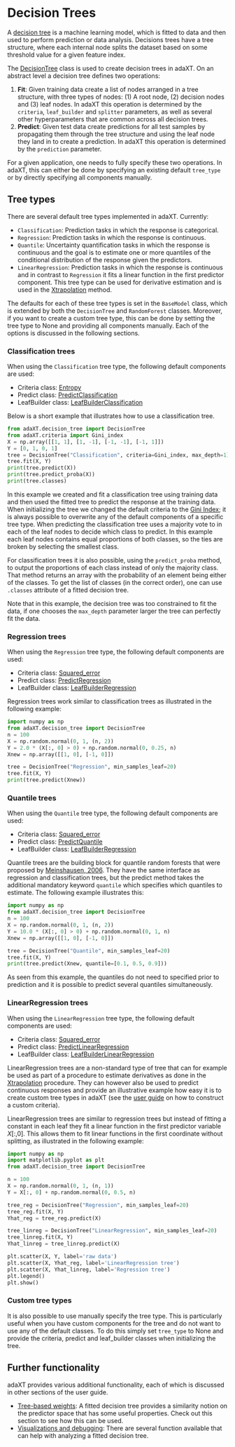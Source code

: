 # Decision Trees

A [decision tree](https://en.wikipedia.org/wiki/Decision_tree) is a machine
learning model, which is fitted to data and then used to perform prediction or
data analysis. Decisions trees have a tree structure, where each internal node
splits the dataset based on some threshold value for a given feature index.

The [DecisionTree](../api_docs/DecisionTree.md) class is used to create decision
trees in adaXT. On an abstract level a decision tree defines two operations:

1. **Fit**: Given training data create a list of nodes arranged in a tree
   structure, with three types of nodes: (1) A root node, (2) decision nodes and
   (3) leaf nodes. In adaXT this operation is determined by the `criteria`,
   `leaf_builder` and `splitter` parameters, as well as several other
   hyperparameters that are common across all decision trees.
1. **Predict**: Given test data create predictions for all test samples by
   propagating them through the tree structure and using the leaf node they land
   in to create a prediction. In adaXT this operation is determined by the
   `prediction` parameter.

For a given application, one needs to fully specify these two operations. In
adaXT, this can either be done by specifying an existing default `tree_type` or
by directly specifying all components manually.

## Tree types

There are several default tree types implemented in adaXT. Currently:

- `Classification`: Prediction tasks in which the response is categorical.
- `Regression`: Prediction tasks in which the response is continuous.
- `Quantile`: Uncertainty quantification tasks in which the response is
  continuous and the goal is to estimate one or more quantiles of the
  conditional distribution of the response given the predictors.
- `LinearRegression`: Prediction tasks in which the response is continuous and
  in contrast to `Regression` it fits a linear function in the first predictor
  component. This tree type can be used for derivative estimation and is used in
  the
  [Xtrapolation](https://github.com/NiklasPfister/ExtrapolationAware-Inference)
  method.

The defaults for each of these tree types is set in the `BaseModel` class, which
is extended by both the `DecisionTree` and `RandomForest` classes. Moreover, if
you want to create a custom tree type, this can be done by setting the tree type
to None and providing all components manually. Each of the options is discussed
in the following sections.

### Classification trees

When using the `Classification` tree type, the following default components are
used:

- Criteria class:
  [Entropy](../api_docs/Criteria.md#adaXT.criteria.criteria.Entropy)
- Predict class:
  [PredictClassification](../api_docs/#adaXT.predict.predict.PredictClassification)
- LeafBuilder class:
  [LeafBuilderClassification](../api_docs/#adaXT.leaf_builder.leaf_builder.LeafBuilderClassification)

Below is a short example that illustrates how to use a classification tree.

```py
from adaXT.decision_tree import DecisionTree
from adaXT.criteria import Gini_index
X = np.array([[1, 1], [1, -1], [-1, -1], [-1, 1]])
Y = [0, 1, 0, 1]
tree = DecisionTree("Classification", criteria=Gini_index, max_depth=1)
tree.fit(X, Y)
print(tree.predict(X))
print(tree.predict_proba(X))
print(tree.classes)
```

In this example we created and fit a classification tree using training data and
then used the fitted tree to predict the response at the training data. When
initializing the tree we changed the default criteria to the
[Gini Index](../api_docs/Criteria.md#adaXT.criteria.criteria.Gini_index); it is
always possible to overwrite any of the default components of a specific tree
type. When predicting the classification tree uses a majority vote to in each of
the leaf nodes to decide which class to predict. In this example each leaf nodes
contains equal proportions of both classes, so the ties are broken by selecting
the smallest class.

For classification trees it is also possible, using the `predict_proba` method,
to output the proportions of each class instead of only the majority class. That
method returns an array with the probability of an element being either of the
classes. To get the list of classes (in the correct order), one can use
`.classes` attribute of a fitted decision tree.

Note that in this example, the decision tree was too constrained to fit the
data, if one chooses the `max_depth` parameter larger the tree can perfectly fit
the data.

### Regression trees

When using the `Regression` tree type, the following default components are
used:

- Criteria class:
  [Squared_error](../api_docs/Criteria.md#adaXT.criteria.criteria.Squared_error)
- Predict class:
  [PredictRegression](../api_docs/#adaXT.predict.predict.PredictRegression)
- LeafBuilder class:
  [LeafBuilderRegression](../api_docs/#adaXT.leaf_builder.leaf_builder.LeafBuilderRegression)

Regression trees work similar to classification trees as illustrated in the
following example:

```py
import numpy as np
from adaXT.decision_tree import DecisionTree
n = 100
X = np.random.normal(0, 1, (n, 2))
Y = 2.0 * (X[:, 0] > 0) + np.random.normal(0, 0.25, n)
Xnew = np.array([[1, 0], [-1, 0]])

tree = DecisionTree("Regression", min_samples_leaf=20)
tree.fit(X, Y)
print(tree.predict(Xnew))
```

### Quantile trees

When using the `Quantile` tree type, the following default components are used:

- Criteria class:
  [Squared_error](../api_docs/Criteria.md#adaXT.criteria.criteria.Squared_error)
- Predict class:
  [PredictQuantile](../api_docs/#adaXT.predict.predict.PredictQuantile)
- LeafBuilder class:
  [LeafBuilderRegression](../api_docs/#adaXT.leaf_builder.leaf_builder.LeafBuilderRegression)

Quantile trees are the building block for quantile random forests that were
proposed by
[Meinshausen, 2006](https://jmlr.csail.mit.edu/papers/v7/meinshausen06a.html).
They have the same interface as regression and classification trees, but the
predict method takes the additional mandatory keyword `quantile` which specifies
which quantiles to estimate. The following example illustrates this:

```py
import numpy as np
from adaXT.decision_tree import DecisionTree
n = 100
X = np.random.normal(0, 1, (n, 2))
Y = 10.0 * (X[:, 0] > 0) + np.random.normal(0, 1, n)
Xnew = np.array([[1, 0], [-1, 0]])

tree = DecisionTree("Quantile", min_samples_leaf=20)
tree.fit(X, Y)
print(tree.predict(Xnew, quantile=[0.1, 0.5, 0.9]))
```

As seen from this example, the quantiles do not need to specified prior to
prediction and it is possible to predict several quantiles simultaneously.

### LinearRegression trees

When using the `LinearRegression` tree type, the following default components
are used:

- Criteria class:
  [Squared_error](../api_docs/Criteria.md#adaXT.criteria.criteria.Squared_error)
- Predict class:
  [PredictLinearRegression](../api_docs/#adaXT.predict.predict.PredictLinearRegression)
- LeafBuilder class:
  [LeafBuilderLinearRegression](../api_docs/#adaXT.leaf_builder.leaf_builder.LeafBuilderLinearRegression)

LinearRegression trees are a non-standard type of tree that can for example be
used as part of a procedure to estimate derivatives as done in the
[Xtrapolation]() procedure. They can however also be used to predict continuous
responses and provide an illustrative example how easy it is to create custom
tree types in adaXT (see the [user guide](/docs/user_guide/creatingCriteria.md)
on how to construct a custom criteria).

LinearRegression trees are similar to regression trees but instead of fitting a
constant in each leaf they fit a linear function in the first predictor variable
$X[:, 0]$. This allows them to fit linear functions in the first coordinate
without splitting, as illustrated in the following example:

```python
import numpy as np
import matplotlib.pyplot as plt
from adaXT.decision_tree import DecisionTree

n = 100
X = np.random.normal(0, 1, (n, 1))
Y = X[:, 0] + np.random.normal(0, 0.5, n)

tree_reg = DecisionTree("Regression", min_samples_leaf=20)
tree_reg.fit(X, Y)
Yhat_reg = tree_reg.predict(X)

tree_linreg = DecisionTree("LinearRegression", min_samples_leaf=20)
tree_linreg.fit(X, Y)
Yhat_linreg = tree_linreg.predict(X)

plt.scatter(X, Y, label='raw data')
plt.scatter(X, Yhat_reg, label='LinearRegression tree')
plt.scatter(X, Yhat_linreg, label='Regression tree')
plt.legend()
plt.show()
```

### Custom tree types

It is also possible to use manually specify the tree type. This is particularly
useful when you have custom components for the tree and do not want to use any
of the default classes. To do this simply set `tree_type` to None and provide
the criteria, predict and leaf_builder classes when initializing the tree.

## Further functionality

adaXT provides various additional functionality, each of which is discussed in
other sections of the user guide.

- [Tree-based weights](/docs/user_guide/tree_based_weights.md): A fitted
  decision tree provides a similarity notion on the predictor space that has
  some useful properties. Check out this section to see how this can be used.
- [Visualizations and debugging](/docs/user_guide/vis_and_debug.md): There are several function available that can help with analyzing a fitted decision tree.

